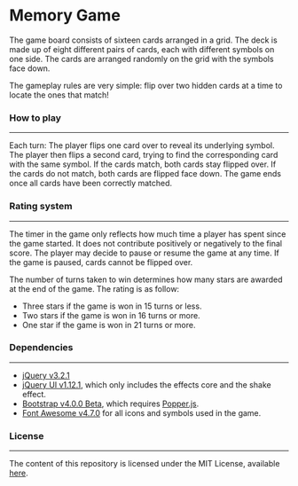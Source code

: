 # Memory Game

The game board consists of sixteen cards arranged in a grid. The deck is made up of eight different pairs of cards, each with different symbols on one side. The cards are arranged randomly on the grid with the symbols face down.

The gameplay rules are very simple: flip over two hidden cards at a time to locate the ones that match!

### How to play
---
Each turn:
The player flips one card over to reveal its underlying symbol. The player then flips a second card, trying to find the corresponding card with the same symbol. If the cards match, both cards stay flipped over. If the cards do not match, both cards are flipped face down.
The game ends once all cards have been correctly matched.

### Rating system
---
The timer in the game only reflects how much time a player has spent since the game started. It does not contribute positively or negatively to the final score. The player may decide to pause or resume the game at any time. If the game is paused, cards cannot be flipped over.

The number of turns taken to win determines how many stars are awarded at the end of the game.
The rating is as follow:

* Three stars if the game is won in 15 turns or less.
* Two stars if the game is won in 16 turns or more.
* One star if the game is won in 21 turns or more.


### Dependencies
---
* [jQuery v3.2.1](https://jquery.com/)
* [jQuery UI v1.12.1](https://jqueryui.com/), which only includes the effects core and the shake effect.
* [Bootstrap v4.0.0 Beta](https://getbootstrap.com/), which requires [Popper.js](https://popper.js.org/).
* [Font Awesome v4.7.0](https://fontawesome.io/) for all icons and symbols used in the game.

### License
---
The content of this repository is licensed under the MIT License, available [here](https://github.com/eryhM/memory-game/blob/master/LICENSE).